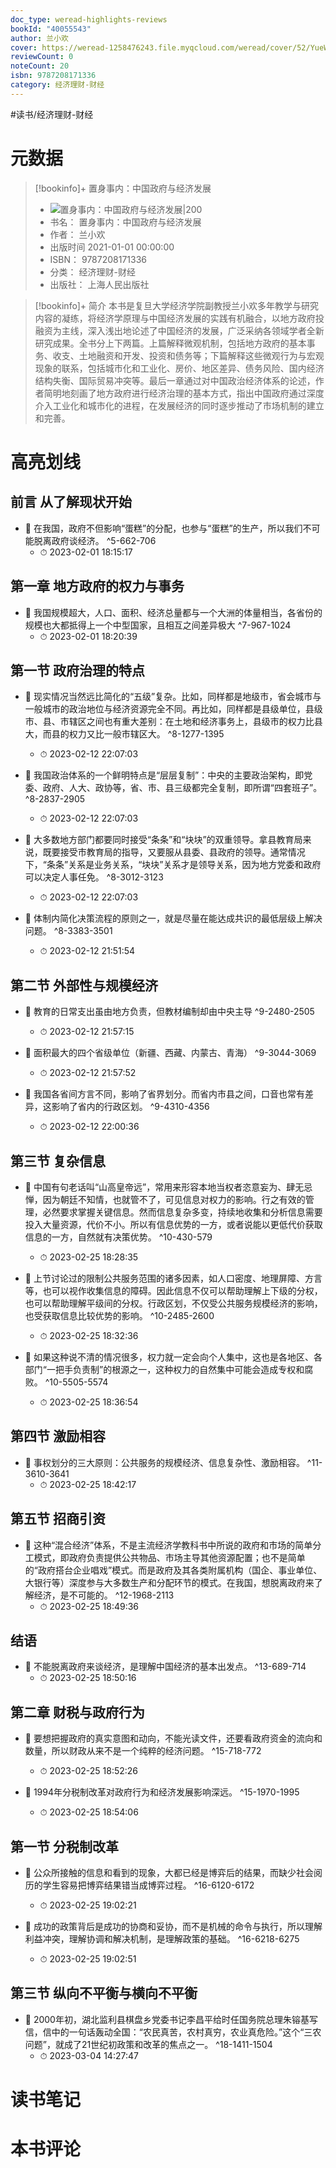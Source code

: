 ```yaml
---
doc_type: weread-highlights-reviews
bookId: "40055543"
author: 兰小欢
cover: https://weread-1258476243.file.myqcloud.com/weread/cover/52/YueWen_40055543/t7_YueWen_40055543.jpg
reviewCount: 0
noteCount: 20
isbn: 9787208171336
category: 经济理财-财经
---
```


#读书/经济理财-财经

# 元数据
> [!bookinfo]+ 置身事内：中国政府与经济发展
> - ![ 置身事内：中国政府与经济发展|200](https://weread-1258476243.file.myqcloud.com/weread/cover/52/YueWen_40055543/t7_YueWen_40055543.jpg)
> - 书名： 置身事内：中国政府与经济发展
> - 作者： 兰小欢
> - 出版时间 2021-01-01 00:00:00
> - ISBN： 9787208171336
> - 分类： 经济理财-财经
> - 出版社： 上海人民出版社

> [!bookinfo]+ 简介
> 本书是复旦大学经济学院副教授兰小欢多年教学与研究内容的凝练，将经济学原理与中国经济发展的实践有机融合，以地方政府投融资为主线，深入浅出地论述了中国经济的发展，广泛采纳各领域学者全新研究成果。全书分上下两篇。上篇解释微观机制，包括地方政府的基本事务、收支、土地融资和开发、投资和债务等；下篇解释这些微观行为与宏观现象的联系，包括城市化和工业化、房价、地区差异、债务风险、国内经济结构失衡、国际贸易冲突等。最后一章通过对中国政治经济体系的论述，作者简明地刻画了地方政府进行经济治理的基本方式，指出中国政府通过深度介入工业化和城市化的进程，在发展经济的同时逐步推动了市场机制的建立和完善。
# 高亮划线

## 前言 从了解现状开始


- 📌 在我国，政府不但影响“蛋糕”的分配，也参与“蛋糕”的生产，所以我们不可能脱离政府谈经济。 ^5-662-706
    - ⏱ 2023-02-01 18:15:17 
## 第一章 地方政府的权力与事务


- 📌 我国规模超大，人口、面积、经济总量都与一个大洲的体量相当，各省份的规模也大都抵得上一个中型国家，且相互之间差异极大 ^7-967-1024
    - ⏱ 2023-02-01 18:20:39 
## 第一节 政府治理的特点


- 📌 现实情况当然远比简化的“五级”复杂。比如，同样都是地级市，省会城市与一般城市的政治地位与经济资源完全不同。再比如，同样都是县级单位，县级市、县、市辖区之间也有重大差别：在土地和经济事务上，县级市的权力比县大，而县的权力又比一般市辖区大。 ^8-1277-1395
    - ⏱ 2023-02-12 22:07:03 

- 📌 我国政治体系的一个鲜明特点是“层层复制”：中央的主要政治架构，即党委、政府、人大、政协等，省、市、县三级都完全复制，即所谓“四套班子”。 ^8-2837-2905
    - ⏱ 2023-02-12 22:07:03 

- 📌 大多数地方部门都要同时接受“条条”和“块块”的双重领导。拿县教育局来说，既要接受市教育局的指导，又要服从县委、县政府的领导。通常情况下，“条条”关系是业务关系，“块块”关系才是领导关系，因为地方党委和政府可以决定人事任免。 ^8-3012-3123
    - ⏱ 2023-02-12 22:07:03 

- 📌 体制内简化决策流程的原则之一，就是尽量在能达成共识的最低层级上解决问题。 ^8-3383-3501
    - ⏱ 2023-02-12 21:51:54 
## 第二节 外部性与规模经济


- 📌 教育的日常支出虽由地方负责，但教材编制却由中央主导 ^9-2480-2505
    - ⏱ 2023-02-12 21:57:15 

- 📌 面积最大的四个省级单位（新疆、西藏、内蒙古、青海） ^9-3044-3069
    - ⏱ 2023-02-12 21:57:52 

- 📌 我国各省间方言不同，影响了省界划分。而省内市县之间，口音也常有差异，这影响了省内的行政区划。 ^9-4310-4356
    - ⏱ 2023-02-12 22:00:36 
## 第三节 复杂信息


- 📌 中国有句老话叫“山高皇帝远”，常用来形容本地当权者恣意妄为、肆无忌惮，因为朝廷不知情，也就管不了，可见信息对权力的影响。行之有效的管理，必然要求掌握关键信息。然而信息复杂多变，持续地收集和分析信息需要投入大量资源，代价不小。所以有信息优势的一方，或者说能以更低代价获取信息的一方，自然就有决策优势。 ^10-430-579
    - ⏱ 2023-02-25 18:28:35 

- 📌 上节讨论过的限制公共服务范围的诸多因素，如人口密度、地理屏障、方言等，也可以视作收集信息的障碍。因此信息不仅可以帮助理解上下级的分权，也可以帮助理解平级间的分权。行政区划，不仅受公共服务规模经济的影响，也受获取信息比较优势的影响。 ^10-2485-2600
    - ⏱ 2023-02-25 18:32:36 

- 📌 如果这种说不清的情况很多，权力就一定会向个人集中，这也是各地区、各部门“一把手负责制”的根源之一，这种权力的自然集中可能会造成专权和腐败。 ^10-5505-5574
    - ⏱ 2023-02-25 18:36:54 
## 第四节 激励相容


- 📌 事权划分的三大原则：公共服务的规模经济、信息复杂性、激励相容。 ^11-3610-3641
    - ⏱ 2023-02-25 18:42:17 
## 第五节 招商引资


- 📌 这种“混合经济”体系，不是主流经济学教科书中所说的政府和市场的简单分工模式，即政府负责提供公共物品、市场主导其他资源配置；也不是简单的“政府搭台企业唱戏”模式。而是政府及其各类附属机构（国企、事业单位、大银行等）深度参与大多数生产和分配环节的模式。在我国，想脱离政府来了解经济，是不可能的。 ^12-1968-2113
    - ⏱ 2023-02-25 18:49:36 
## 结语


- 📌 不能脱离政府来谈经济，是理解中国经济的基本出发点。 ^13-689-714
    - ⏱ 2023-02-25 18:50:16 
## 第二章 财税与政府行为


- 📌 要想把握政府的真实意图和动向，不能光读文件，还要看政府资金的流向和数量，所以财政从来不是一个纯粹的经济问题。 ^15-718-772
    - ⏱ 2023-02-25 18:52:26 

- 📌 1994年分税制改革对政府行为和经济发展影响深远。 ^15-1970-1995
    - ⏱ 2023-02-25 18:54:06 
## 第一节 分税制改革


- 📌 公众所接触的信息和看到的现象，大都已经是博弈后的结果，而缺少社会阅历的学生容易把博弈结果错当成博弈过程。 ^16-6120-6172
    - ⏱ 2023-02-25 19:02:21 

- 📌 成功的政策背后是成功的协商和妥协，而不是机械的命令与执行，所以理解利益冲突，理解协调和解决机制，是理解政策的基础。 ^16-6218-6275
    - ⏱ 2023-02-25 19:02:51 
## 第三节 纵向不平衡与横向不平衡


- 📌 2000年初，湖北监利县棋盘乡党委书记李昌平给时任国务院总理朱镕基写信，信中的一句话轰动全国：“农民真苦，农村真穷，农业真危险。”这个“三农问题”，就成了21世纪初政策和改革的焦点之一。 ^18-1411-1504
    - ⏱ 2023-03-04 14:27:47 
# 读书笔记

# 本书评论
